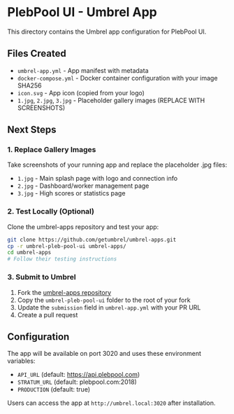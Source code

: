 # PlebPool UI - Umbrel App

This directory contains the Umbrel app configuration for PlebPool UI.

## Files Created

- `umbrel-app.yml` - App manifest with metadata
- `docker-compose.yml` - Docker container configuration with your image SHA256
- `icon.svg` - App icon (copied from your logo)
- `1.jpg`, `2.jpg`, `3.jpg` - Placeholder gallery images (REPLACE WITH SCREENSHOTS)

## Next Steps

### 1. Replace Gallery Images
Take screenshots of your running app and replace the placeholder .jpg files:
- `1.jpg` - Main splash page with logo and connection info
- `2.jpg` - Dashboard/worker management page
- `3.jpg` - High scores or statistics page

### 2. Test Locally (Optional)
Clone the umbrel-apps repository and test your app:
```bash
git clone https://github.com/getumbrel/umbrel-apps.git
cp -r umbrel-pleb-pool-ui umbrel-apps/
cd umbrel-apps
# Follow their testing instructions
```

### 3. Submit to Umbrel
1. Fork the [umbrel-apps repository](https://github.com/getumbrel/umbrel-apps)
2. Copy the `umbrel-pleb-pool-ui` folder to the root of your fork
3. Update the `submission` field in `umbrel-app.yml` with your PR URL
4. Create a pull request

## Configuration

The app will be available on port 3020 and uses these environment variables:
- `API_URL` (default: https://api.plebpool.com)
- `STRATUM_URL` (default: plebpool.com:2018)
- `PRODUCTION` (default: true)

Users can access the app at `http://umbrel.local:3020` after installation.
